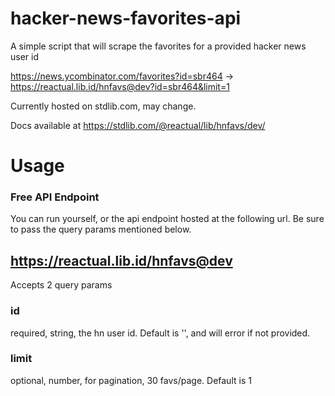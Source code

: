 # hacker-news-favorites-api
A simple script that will scrape the favorites for a provided hacker news user id

https://news.ycombinator.com/favorites?id=sbr464 -> https://reactual.lib.id/hnfavs@dev?id=sbr464&limit=1

Currently hosted on stdlib.com, may change.

Docs available at https://stdlib.com/@reactual/lib/hnfavs/dev/

# Usage

### Free API Endpoint
You can run yourself, or the api endpoint hosted at the following url. Be sure to pass the query params mentioned below.

https://reactual.lib.id/hnfavs@dev
---
Accepts 2 query params

### id
required, string, the hn user id. Default is '', and will error if not provided.

### limit 
optional, number, for pagination, 30 favs/page. Default is 1


